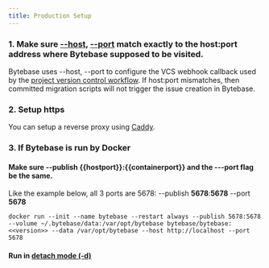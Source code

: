 ```yaml
---
title: Production Setup
---
```


### 1. Make sure [--host](/docs/reference/command-line#host-less-than-less-than-string-greater-than-greater-than), [--port](/docs/reference/command-line#port-less-than-less-than-number-greater-than-greater-than) match exactly to the host:port address where Bytebase supposed to be visited.

Bytebase uses --host, --port to configure the VCS webhook callback used by the [project version control workflow](/docs/use-bytebase/vcs-integration/enable-version-control-workflow#step-3-configure-deploy). If host:port mismatches, then committed migration scripts will not trigger the issue creation in Bytebase.

### 2. Setup https

You can setup a reverse proxy using [Caddy](https://caddyserver.com/docs/quick-starts/reverse-proxy).

### 3. If Bytebase is run by Docker

#### Make sure --publish {{hostport}}:{{containerport}} and the ---port flag be the same.

Like the example below, all 3 ports are 5678: --publish **5678**:**5678** --port **5678**

`docker run --init --name bytebase --restart always --publish 5678:5678 --volume ~/.bytebase/data:/var/opt/bytebase bytebase/bytebase:<<version>> --data /var/opt/bytebase --host http://localhost --port 5678`

#### Run in [detach mode (-d)](https://docs.docker.com/engine/reference/run/#detached--d)
